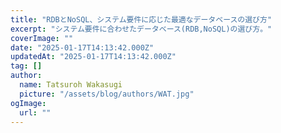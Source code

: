 ```yaml
---
title: "RDBとNoSQL、システム要件に応じた最適なデータベースの選び方"
excerpt: "システム要件に合わせたデータベース(RDB,NoSQL)の選び方。"
coverImage: ""
date: "2025-01-17T14:13:42.000Z"
updatedAt: "2025-01-17T14:13:42.000Z"
tag: []
author:
  name: Tatsuroh Wakasugi
  picture: "/assets/blog/authors/WAT.jpg"
ogImage:
  url: ""
---
```

